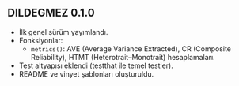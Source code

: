 ## DILDEGMEZ 0.1.0

- İlk genel sürüm yayımlandı.
- Fonksiyonlar:
  - `metrics()`: AVE (Average Variance Extracted), CR (Composite Reliability), HTMT (Heterotrait–Monotrait) hesaplamaları.
- Test altyapısı eklendi (testthat ile temel testler).
- README ve vinyet şablonları oluşturuldu.
